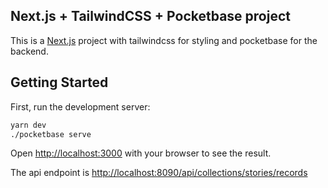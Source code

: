 ## Next.js + TailwindCSS + Pocketbase project

This is a [Next.js](https://nextjs.org/) project with tailwindcss for styling and pocketbase for the backend.

## Getting Started

First, run the development server:

```bash
yarn dev
./pocketbase serve
```

Open [http://localhost:3000](http://localhost:3000) with your browser to see the result.

The api endpoint is [http://localhost:8090/api/collections/stories/records](http://localhost:8090/api/collections/stories/records)
